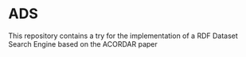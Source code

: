 # ADS

This repository contains a try for the implementation of a RDF Dataset Search Engine based on the ACORDAR paper
